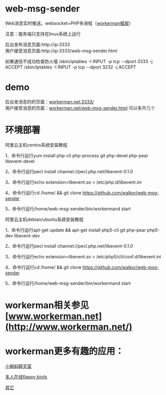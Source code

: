 web-msg-sender
==============

Web消息实时推送。websocket+PHP多进程（[workerman框架](http://www.workerman.net/workerman)）


注意：服务端只支持在linux系统上运行  


后台发布消息页面:http://ip:3333  
用户接受消息页面:http://ip:3333/web-msg-sender.html  

如果通信不成功检查防火墙
/sbin/iptables -I INPUT -p tcp --dport 3333 -j ACCEPT
/sbin/iptables -I INPUT -p tcp --dport 3232 -j ACCEPT

demo  
======

后台发消息的的页面：[workerman.net:3333/](http://workerman.net:3333)  
用户接受消息的页面：[workerman.net/web-msg-sender.html](http://workerman.net/web-msg-sender.html) 可以多开几个  

环境部署
======

阿里云主机centos系统安装教程

1、命令行运行yum install php-cli php-process git php-devel php-pear libevent-devel

2、命令行运行pecl install channel://pecl.php.net/libevent-0.1.0

3、命令行运行echo extension=libevent.so > /etc/php.d/libevent.ini

4、命令行运行cd /home/ && git clone https://github.com/walkor/web-msg-sender

5、命令行运行/home/web-msg-sender/bin/workermand start


阿里云主机debian/ubuntu系统安装教程

1、命令行运行apt-get update && apt-get install php5-cli git php-pear php5-dev libevent-dev

2、命令行运行pecl install channel://pecl.php.net/libevent-0.1.0

3、命令行运行echo extension=libevent.so > /etc/php5/cli/conf.d/libevent.ini

4、命令行运行cd /home/ && git clone https://github.com/walkor/web-msg-sender

5、命令行运行/home/web-msg-sender/bin/workermand start


 
workerman相关参见 [www.workerman.net](http://www.workerman.net/)
=================

workerman更多有趣的应用：
=======================

[小蝌蚪聊天室](http://kedou.workerman.net) 

[多人在线flappy birds](http://flap.workerman.net)

[其它](http://www.workerman.net/applications)




